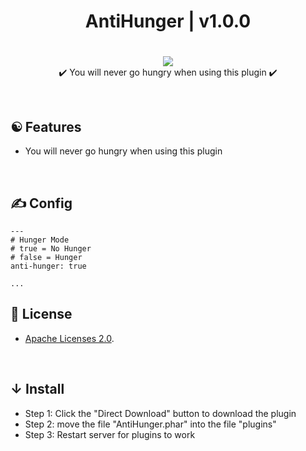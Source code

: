 <div align="center">
<h1>AntiHunger | v1.0.0<h1>
</div>
<p align="center">
<a href="https://poggit.pmmp.io/p/AntiHunger">
	<img src="https://poggit.pmmp.io/shield.state/AntiHunger">
</a>
<br>
✔️ You will never go hungry when using this plugin ✔️
</p>

<br>

## ☯ Features
- You will never go hungry when using this plugin

<br>

## ✍ Config
```
---
# Hunger Mode
# true = No Hunger
# false = Hunger
anti-hunger: true

...
```

## 📃 License
- [Apache Licenses 2.0](https://choosealicense.com/licenses/apache-2.0/).

<br>

## ↓ Install
- Step 1: Click the "Direct Download" button to download the plugin
- Step 2: move the file "AntiHunger.phar" into the file "plugins"
- Step 3: Restart server for plugins to work
